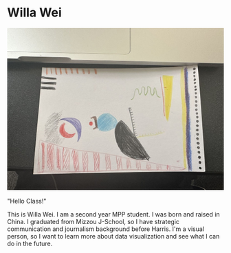 # Willa Wei
<img src="dataselfie.jpeg" alt="Data Selfie">
<p>"Hello Class!"</p>
<p>This is Willa Wei. I am a second year MPP student. I was born and raised in China. I graduated from Mizzou J-School, so I have strategic communication and journalism background before Harris. I'm a visual person, so I want to learn more about data visualization and see what I can do in the future. </p>